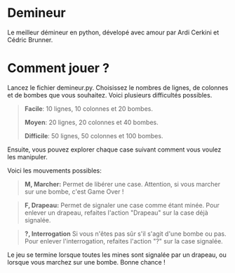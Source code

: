 # Demineur
Le meilleur démineur en python, dévelopé avec amour par Ardi Cerkini et Cédric Brunner.

# Comment jouer ?
Lancez le fichier demineur.py. Choisissez le nombres de lignes, de colonnes et de bombes que vous souhaitez.
Voici plusieurs difficultés possibles.

>**Facile**: 10 lignes, 10 colonnes et 20 bombes.
>
>**Moyen**: 20 lignes, 20 colonnes et 40 bombes.
>
>**Difficile**: 50 lignes, 50 colonnes et 100 bombes.

Ensuite, vous pouvez explorer chaque case suivant comment vous voulez les manipuler.

Voici les mouvements possibles:

>**M, Marcher:**
>Permet de libérer une case. Attention, si vous marcher sur une bombe, c'est Game Over !

>**F, Drapeau:**
>Permet de signaler une case comme étant minée. Pour enlever un drapeau, refaites l'action "Drapeau" sur la case déjà signalée.

>**?, Interrogation**
>Si vous n'êtes pas sûr s'il s'agit d'une bombe ou pas. Pour enlever l'interrogation, refaites l'action "?" sur la case signalée.

Le jeu se termine lorsque toutes les mines sont signalée par un drapeau, ou lorsque vous marchez sur une bombe. Bonne chance !
